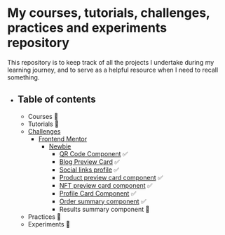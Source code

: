 # My courses, tutorials, challenges, practices and experiments repository

This repository is to keep track of all the projects I undertake during my learning journey, and to serve as a helpful resource when I need to recall something.

- ## Table of contents
  - Courses 🚧
  - Tutorials 🚧
  - [Challenges](./challenges)
    - [Frontend Mentor](./challenges/frontendMentor)
      - [Newbie](./challenges/frontendMentor/newbie)
        - [QR Code Component](./challenges/frontendMentor/newbie/qr-code-component) ✅
        - [Blog Preview Card](./challenges/frontendMentor/newbie/blog-preview-card/) ✅
        - [Social links profile](./challenges/frontendMentor/newbie/social-links-profile/) ✅
        - [Product preview card component](./challenges/frontendMentor/newbie/product-preview-card-component/) ✅
        - [NFT preview card component](./challenges/frontendMentor/newbie/nft-preview-card-component/) ✅
        - [Profile Card Component](./challenges/frontendMentor/newbie/profile-card-component/) ✅
        - [Order summary component](./challenges/frontendMentor/newbie/order-summary-component/) ✅
        -  Results summary component 🚧
  - Practices 🚧
  - Experiments 🚧
